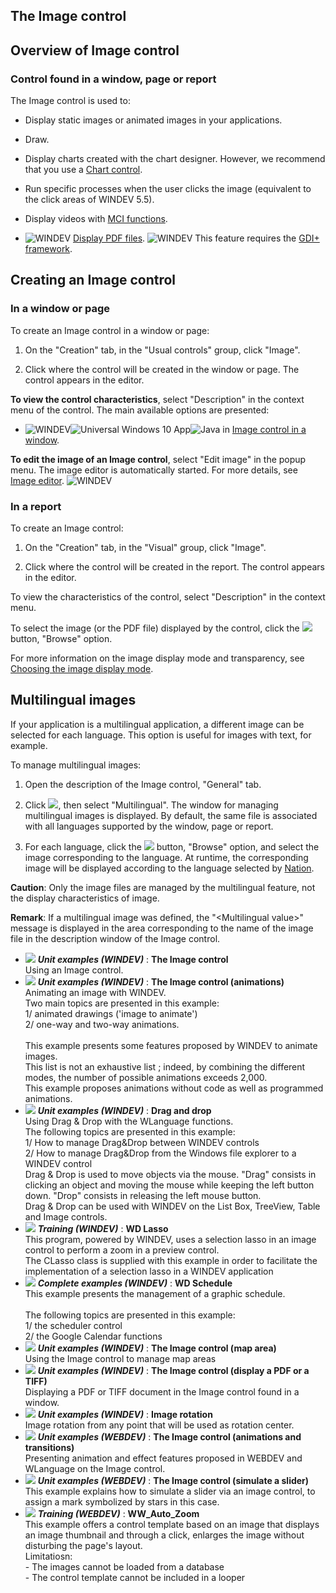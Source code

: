 


## The Image control
			



<a name="NOTE1"></a>
<a name="NOTE1_1"></a>


## Overview of Image control
<a name="overview_image_control_ELTTEXTE000250"></a>


### Control found in a window, page or report
<a name="control_found_window_page_report_ELTPARAGRAPHE000011"></a>

The Image control is used to:

- Display static images or animated images in your applications.

- Draw.

- Display charts created with the chart designer. However, we recommend that you use a [Chart control](../WDChamp/1013006.md).

- Run specific processes when the user clicks the image (equivalent to the click areas of WINDEV 5.5).

- Display videos with [MCI functions](../WDLang1/3051010.md).

- ![WINDEV](https://doc.pcsoft.fr/ext/images/us/WD.png) [Display PDF files](../WDChamp/9500147.md). 
	![WINDEV](https://doc.pcsoft.fr/ext/images/us/WD.png) This feature requires the [GDI+ framework](../Editeurs/2020007.md).






<a name="NOTE2"></a>
<a name="NOTE2_1"></a>


## Creating an Image control
<a name="creating_image_control_ELTTEXTE000274"></a>


### In a window or page
<a name="window_page_ELTPARAGRAPHE000105"></a>

To create an Image control in a window or page: 

1. On the "Creation" tab, in the "Usual controls" group, click "Image".

2. Click where the control will be created in the window or page. The control appears in the editor.




**To view the control characteristics**, select "Description" in the context menu of the control. The main available options are presented:

- ![WINDEV](https://doc.pcsoft.fr/ext/images/us/WD.png)![Universal Windows 10 App](https://doc.pcsoft.fr/ext/images/us/UNIVERSALAPP.png)![Java](https://doc.pcsoft.fr/ext/images/us/JAVA.png) in [Image control in a window](../WDChamp/9500147.md). 




**To edit the image of an Image control**, select "Edit image" in the popup menu. The image editor is automatically started. For more details, see [Image editor](../Editeurs/1410086603.md). 
<a name="NOTE2_3"></a>
![WINDEV](https://doc.pcsoft.fr/ext/images/us/WD.png) 

### In a report
<a name="report_ELTPARAGRAPHE000149"></a>

To create an Image control:

1. On the "Creation" tab, in the "Visual" group, click "Image".

2. Click where the control will be created in the report. The control appears in the editor.




To view the characteristics of the control, select "Description" in the context menu. 

To select the image (or the PDF file) displayed by the control, click the ![](https://doc.pcsoft.fr/en-US/images/image.awp?langid=3&name=Menu_Image_Editeur%20-%20HC%20N%B0001.gif) button, "Browse" option.

For more information on the image display mode and transparency, see [Choosing the image display mode](../WDChamp/1013134.md).

<a name="NOTE3"></a>
<a name="NOTE3_1"></a>


## Multilingual images
<a name="multilingual_images_ELTTEXTE000304"></a>
If your application is a multilingual application, a different image can be selected for each language. This option is useful for images with text, for example.

To manage multilingual images: 

1. Open the description of the Image control, "General" tab. 

2. Click ![](https://doc.pcsoft.fr/en-US/images/image.awp?langid=3&name=Menu_Image_Editeur%20-%20HC%20N%B0001.gif), then select "Multilingual". The window for managing multilingual images is displayed. By default, the same file is associated with all languages supported by the window, page or report.

3. For each language, click the ![](https://doc.pcsoft.fr/en-US/images/image.awp?langid=3&name=Menu_Image_Editeur%20-%20HC%20N%B0001.gif) button, "Browse" option, and select the image corresponding to the language. At runtime, the corresponding image will be displayed according to the language selected by [Nation](../WDLang1/3054014.md).




**Caution**: Only the image files are managed by the multilingual feature, not the display characteristics of image.

**Remark**: If a multilingual image was defined, the "&lt;Multilingual value&gt;" message is displayed in the area corresponding to the name of the image file in the description window of the Image control. 

- ![](https://doc.pcsoft.fr/en-US/images/image.awp?langid=3&name=TheImagecontrol.gif) ***Unit examples (WINDEV)*** : **The Image control** <br>Using an Image control.
- ![](https://doc.pcsoft.fr/en-US/images/image.awp?langid=3&name=TheImagecontrol_animations_.gif) ***Unit examples (WINDEV)*** : **The Image control (animations)** <br>Animating an image with WINDEV.<br>Two main topics are presented in this example:<br>1/ animated drawings ('image to animate')<br>2/ one-way and two-way animations.<br><br>This example presents some features proposed by WINDEV to animate images. <br>This list is not an exhaustive list ; indeed, by combining the different modes, the number of possible animations exceeds 2,000.<br>This example proposes animations without code as well as programmed animations.
- ![](https://doc.pcsoft.fr/en-US/images/image.awp?langid=3&name=Draganddrop.gif) ***Unit examples (WINDEV)*** : **Drag and drop** <br>Using Drag & Drop with the WLanguage functions. <br>The following topics are presented in this example:<br>1/ How to manage Drag&Drop between WINDEV controls<br>2/ How to manage Drag&Drop from the Windows file explorer to a WINDEV control<br>Drag & Drop is used to move objects via the mouse. "Drag" consists in clicking an object and moving the mouse while keeping the left button down. "Drop" consists in releasing the left mouse button.<br>Drag & Drop can be used with WINDEV on the List Box, TreeView, Table and Image controls.
- ![](https://doc.pcsoft.fr/en-US/images/image.awp?langid=3&name=WDLasso.gif) ***Training (WINDEV)*** : **WD Lasso** <br>This program, powered by WINDEV, uses a selection lasso in an image control to perform a zoom in a preview control.<br>The CLasso class is supplied with this example in order to facilitate the implementation of a selection lasso in a WINDEV application
- ![](https://doc.pcsoft.fr/en-US/images/image.awp?langid=3&name=WDSchedule.gif) ***Complete examples (WINDEV)*** : **WD Schedule** <br>This example presents the management of a graphic schedule.<br><br>The following topics are presented in this example:<br>1/ the scheduler control<br>2/ the Google Calendar functions
- ![](https://doc.pcsoft.fr/en-US/images/image.awp?langid=3&name=TheImagecontrol_maparea_.gif) ***Unit examples (WINDEV)*** : **The Image control (map area)** <br>Using the Image control to manage map areas
- ![](https://doc.pcsoft.fr/en-US/images/image.awp?langid=3&name=TheImagecontrol_displayaPDForaTIFF_.gif) ***Unit examples (WINDEV)*** : **The Image control (display a PDF or a TIFF)** <br>Displaying a PDF or TIFF document in the Image control found in a window.
- ![](https://doc.pcsoft.fr/en-US/images/image.awp?langid=3&name=Imagerotation.gif) ***Unit examples (WINDEV)*** : **Image rotation** <br>Image rotation from any point that will be used as rotation center.
- ![](https://doc.pcsoft.fr/en-US/images/image.awp?langid=3&name=TheImagecontrol_animationsandtransitions_.gif) ***Unit examples (WEBDEV)*** : **The Image control (animations and transitions)** <br>Presenting animation and effect features proposed in WEBDEV and WLanguage on the Image control.
- ![](https://doc.pcsoft.fr/en-US/images/image.awp?langid=3&name=TheImagecontrol_simulateaslider_.gif) ***Unit examples (WEBDEV)*** : **The Image control (simulate a slider)** <br>This example explains how to simulate a slider via an image control, to assign a mark symbolized by stars in this case.
- ![](https://doc.pcsoft.fr/en-US/images/image.awp?langid=3&name=WW_Auto_Zoom.gif) ***Training (WEBDEV)*** : **WW_Auto_Zoom** <br>This example offers a control template based on an image that displays an image thumbnail and through a click, enlarges the image without disturbing the page's layout.<br>Limitatiosn:<br>- The images cannot be loaded from a database<br>- The control template cannot be included in a looper




